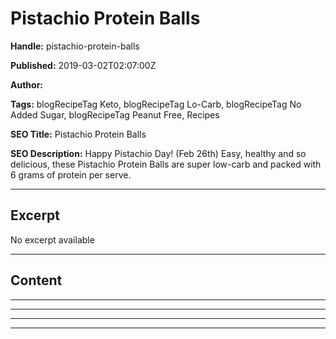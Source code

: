 # Pistachio Protein Balls

**Handle:** pistachio-protein-balls

**Published:** 2019-03-02T02:07:00Z

**Author:**  

**Tags:** blogRecipeTag Keto, blogRecipeTag Lo-Carb, blogRecipeTag No Added Sugar, blogRecipeTag Peanut Free, Recipes

**SEO Title:** Pistachio Protein Balls

**SEO Description:** Happy Pistachio Day! (Feb 26th) Easy, healthy and so delicious, these Pistachio Protein Balls are super low-carb and packed with 6 grams of protein per serve.

---

## Excerpt

No excerpt available

---

## Content

---

---

---

---

